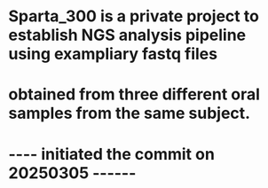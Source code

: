 # Sparta_300 is a private project to establish NGS analysis pipeline using exampliary fastq files
# obtained from three different oral samples from the same subject.
# ---- initiated the commit on 20250305 ------
